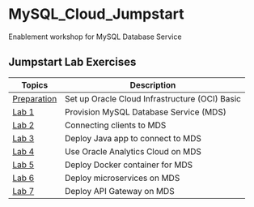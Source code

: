 # MySQL_Cloud_Jumpstart
Enablement workshop for MySQL Database Service

## Jumpstart Lab Exercises
|Topics|Description|
|----|----|
| [Preparation](Prep) | Set up Oracle Cloud Infrastructure (OCI) Basic 
| [Lab 1](Lab1) | Provision MySQL Database Service (MDS)
| [Lab 2](Lab2) | Connecting clients to MDS
| [Lab 3](Lab3) | Deploy Java app to connect to MDS
| [Lab 4](Lab4) | Use Oracle Analytics Cloud on MDS
| [Lab 5](Lab5) | Deploy Docker container for MDS
| [Lab 6](Lab6) | Deploy microservices on MDS
| [Lab 7](Lab7) | Deploy API Gateway on MDS
